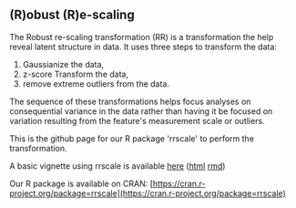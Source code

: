 ## (R)obust (R)e-scaling

The Robust re-scaling transformation (RR) is a transformation the help reveal latent structure in data. It uses three steps to transform the data:

1. Gaussianize the data,
2. z-score Transform the data,
3. remove extreme outliers from the data.

The sequence of these transformations helps focus analyses on consequential variance in the data rather than  having it be focused on variation resulting from the feature's  measurement scale or outliers.

This is the github page for our R package 'rrscale' to perform the transformation.

A basic vignette using rrscale is available [here](vign/rescaling_data.md) ([html](vign/rescaling_data.html) [rmd](vign/rescaling_data.Rmd))

Our R package is available on CRAN: [https://cran.r-project.org/package=rrscale](https://cran.r-project.org/package=rrscale)

